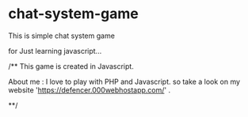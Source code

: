 # chat-system-game
This is simple chat system game

for Just learning javascript...

/** This game is created in Javascript.

About me : I love to play with PHP and Javascript.
so take a look on my website 'https://defencer.000webhostapp.com/' .

**/
